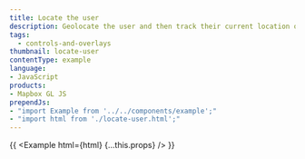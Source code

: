 ```yaml
---
title: Locate the user
description: Geolocate the user and then track their current location on the map using the [`GeolocateControl`](/mapbox-gl-js/api/#geolocatecontrol).
tags:
  - controls-and-overlays
thumbnail: locate-user
contentType: example
language:
- JavaScript
products:
- Mapbox GL JS
prependJs:
- "import Example from '../../components/example';"
- "import html from './locate-user.html';"
---
```


{{ <Example html={html} {...this.props} /> }}
